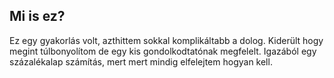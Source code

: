 ## Mi is ez?

Ez egy gyakorlás volt, azthittem sokkal komplikáltabb a dolog. Kiderült hogy megint túlbonyolítom de egy kis gondolkodtatónak megfelelt.
Igazából egy százalékalap számítás, mert mert mindig elfelejtem hogyan kell.
